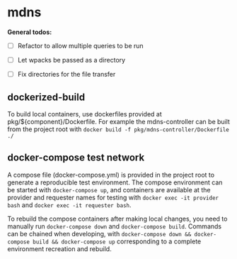 # mdns
**General todos:**
- [ ] Refactor to allow multiple queries to be run
- [ ] Let wpacks be passed as a directory 
- [ ] Fix directories for the file transfer


## dockerized-build

To build local containers, use dockerfiles provided at
pkg/${component}/Dockerfile. For example the mdns-controller can be
built from the project root with `docker build -f
pkg/mdns-controller/Dockerfile ./`

## docker-compose test network

A compose file (docker-compose.yml) is provided in the project root to
generate a reproducible test environment. The compose environment can
be started with `docker-compose up`, and containers are available at
the provider and requester names for testing with `docker exec -it
provider bash` and `docker exec -it requester bash`.

To rebuild the compose containers after making local changes, you need
to manually run `docker-compose down` and `docker-compose
build`. Commands can be chained when developing, with `docker-compose
down && docker-compose build && docker-compose up` corresponding to a
complete environment recreation and rebuild.
